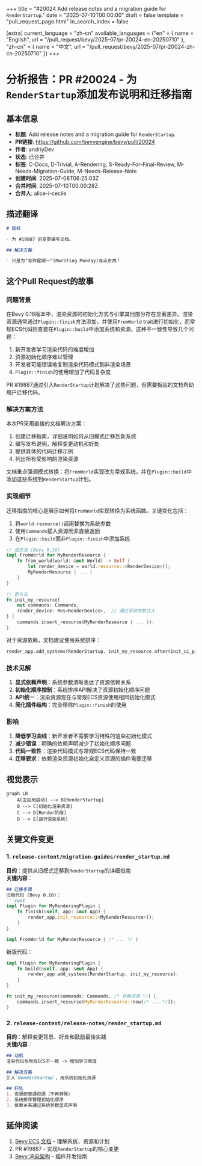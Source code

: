 +++
title = "#20024 Add release notes and a migration guide for `RenderStartup`."
date = "2025-07-10T00:00:00"
draft = false
template = "pull_request_page.html"
in_search_index = false

[extra]
current_language = "zh-cn"
available_languages = {"en" = { name = "English", url = "/pull_request/bevy/2025-07/pr-20024-en-20250710" }, "zh-cn" = { name = "中文", url = "/pull_request/bevy/2025-07/pr-20024-zh-cn-20250710" }}
+++

# 分析报告：PR #20024 - 为`RenderStartup`添加发布说明和迁移指南

## 基本信息
- **标题**: Add release notes and a migration guide for `RenderStartup`.
- **PR链接**: https://github.com/bevyengine/bevy/pull/20024
- **作者**: andriyDev
- **状态**: 已合并
- **标签**: C-Docs, D-Trivial, A-Rendering, S-Ready-For-Final-Review, M-Needs-Migration-Guide, M-Needs-Release-Note
- **创建时间**: 2025-07-08T06:25:03Z
- **合并时间**: 2025-07-10T00:00:28Z
- **合并人**: alice-i-cecile

## 描述翻译
```markdown
# 目标

- 为 #19887 的变更编写文档。

## 解决方案

- 只是为"写作星期一"(Mwriting Monday)写点东西！
```

## 这个Pull Request的故事

### 问题背景
在Bevy 0.16版本中，渲染资源的初始化方式与引擎其他部分存在显著差异。渲染资源通常通过`Plugin::finish`方法添加，并使用`FromWorld` trait进行初始化，而常规ECS代码则直接在`Plugin::build`中添加系统和资源。这种不一致性导致几个问题：
1. 新开发者学习渲染代码的难度增加
2. 资源初始化顺序难以管理
3. 开发者可能错误地复制渲染代码模式到非渲染场景
4. `Plugin::finish`的使用增加了代码复杂度

PR #19887通过引入`RenderStartup`计划解决了这些问题，但需要相应的文档帮助用户迁移代码。

### 解决方案方法
本次PR采用直接的文档解决方案：
1. 创建迁移指南，详细说明如何从旧模式迁移到新系统
2. 编写发布说明，解释变更动机和好处
3. 提供具体的代码迁移示例
4. 列出所有受影响的渲染资源

文档重点强调模式转换：将`FromWorld`实现改为常规系统，并在`Plugin::build`中添加这些系统到`RenderStartup`计划。

### 实现细节
迁移指南的核心是展示如何将`FromWorld`实现转换为系统函数。关键变化包括：
1. 将`world.resource()`调用替换为系统参数
2. 使用`Commands`插入资源而非直接返回
3. 在`Plugin::build`而非`Plugin::finish`中添加系统

```rust
// 旧方法 (Bevy 0.16)
impl FromWorld for MyRenderResource {
    fn from_world(world: &mut World) -> Self {
        let render_device = world.resource::<RenderDevice>();
        MyRenderResource { ... }
    }
}

// 新方法
fn init_my_resource(
    mut commands: Commands,
    render_device: Res<RenderDevice>,  // 通过系统参数注入
) {
    commands.insert_resource(MyRenderResource { ... });
}
```

对于资源依赖，文档建议使用系统排序：
```rust
render_app.add_systems(RenderStartup, init_my_resource.after(init_ui_pipeline));
```

### 技术见解
1. **显式依赖声明**：系统参数清晰表达了资源依赖关系
2. **初始化顺序控制**：系统排序API解决了资源初始化顺序问题
3. **API统一**：渲染资源现在与常规ECS资源使用相同初始化模式
4. **简化插件结构**：完全移除`Plugin::finish`的使用

### 影响
1. **降低学习曲线**：新开发者不需要学习特殊的渲染初始化模式
2. **减少错误**：明确的依赖声明减少了初始化顺序问题
3. **代码一致性**：渲染代码模式与常规ECS代码保持一致
4. **迁移要求**：依赖渲染资源初始化自定义资源的插件需要迁移

## 视觉表示
```mermaid
graph LR
    A[主应用启动] --> B[RenderStartup]
    B --> C[初始化渲染资源]
    C --> D[Render阶段]
    D --> E[运行渲染系统]
```

## 关键文件变更

### 1. `release-content/migration-guides/render_startup.md`
**目的**：提供从旧模式迁移到`RenderStartup`的详细指南  
**关键内容**：
```markdown
## 迁移步骤
旧版代码 (Bevy 0.16)：
```rust
impl Plugin for MyRenderingPlugin {
    fn finish(&self, app: &mut App) {
        render_app.init_resource::<MyRenderResource>();
    }
}

impl FromWorld for MyRenderResource { /* ... */ }
```

新版代码：
```rust
impl Plugin for MyRenderingPlugin {
    fn build(&self, app: &mut App) {
        render_app.add_systems(RenderStartup, init_my_resource);
    }
}

fn init_my_resource(commands: Commands, /* 依赖资源 */) {
    commands.insert_resource(MyRenderResource::new(/* ... */));
}
```

### 2. `release-content/release-notes/render_startup.md`
**目的**：解释变更背景、好处和鼓励最佳实践  
**关键内容**：
```markdown
## 动机
渲染代码与常规ECS不一致 -> 增加学习难度

## 解决方案
引入`RenderStartup`，用系统初始化资源

## 好处
1. 资源即普通资源（不再特殊）
2. 系统排序管理初始化顺序
3. 依赖关系通过系统参数显式声明
```

## 延伸阅读
1. [Bevy ECS 文档](https://bevyengine.org/learn/book/ecs) - 理解系统、资源和计划
2. PR #19887 - 实现`RenderStartup`的核心变更
3. [Bevy 渲染架构](https://github.com/bevyengine/bevy/blob/main/docs/plugins_guidelines.md) - 插件开发指南